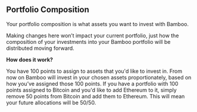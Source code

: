 ## Portfolio Composition

Your portfolio composition is what assets you want to invest with Bamboo.

Making changes here won’t impact your current portfolio, just how the composition of your investments into your Bamboo portfolio will be distributed moving forward.

**How does it work?**

You have 100 points to assign to assets that you'd like to invest in. From now on Bamboo will invest in your chosen assets proportionately, based on how you’ve assigned those 100 points. If you have a portfolio with 100 points assigned to Bitcoin and you'd like to add Ethereum to it, simply remove 50 points from Bitcoin and add them to Ethereum. This will mean your future allocations will be 50/50.
